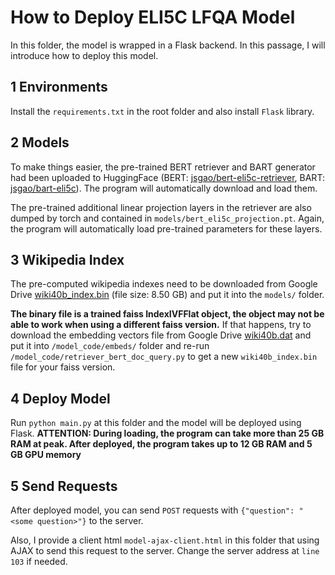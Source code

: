 # How to Deploy ELI5C LFQA Model

In this folder, the model is wrapped in a Flask backend. In this passage, I will introduce how to deploy this model.

## 1 Environments

Install the `requirements.txt` in the root folder and also install `Flask` library.

## 2 Models

To make things easier, the pre-trained BERT retriever and BART generator had been uploaded to HuggingFace (BERT: [jsgao/bert-eli5c-retriever](https://huggingface.co/jsgao/bert-eli5c-retriever), BART: [jsgao/bart-eli5c](https://huggingface.co/jsgao/bart-eli5c)). The program will automatically download and load them.

The pre-trained additional linear projection layers in the retriever are also dumped by torch and contained in `models/bert_eli5c_projection.pt`. Again, the program will automatically load pre-trained parameters for these layers.

## 3 Wikipedia Index

The pre-computed wikipedia indexes need to be downloaded from Google Drive [wiki40b_index.bin](https://drive.google.com/file/d/1-ik5uQkyYjbgytgFrKLTbK7Idcwo49Cl/view?usp=sharing) (file size: 8.50 GB) and put it into the `models/` folder.

**The binary file is a trained faiss IndexIVFFlat object, the object may not be able to work when using a different faiss version.** If that happens, try to download the embedding vectors file from Google Drive [wiki40b.dat](https://drive.google.com/file/d/1ywlO_3x3RcYwO6kdwWHICyxXjZM6s9x2/view?usp=sharing) and put it into `/model_code/embeds/` folder and re-run `/model_code/retriever_bert_doc_query.py` to get a new `wiki40b_index.bin` file for your faiss version.

## 4 Deploy Model

Run `python main.py` at this folder and the model will be deployed using Flask. **ATTENTION: During loading, the program can take more than 25 GB RAM at peak. After deployed, the program takes up to 12 GB RAM and 5 GB GPU memory** 

## 5 Send Requests

After deployed model, you can send `POST` requests with `{"question": "<some question>"}` to the server. 

Also, I provide a client html `model-ajax-client.html` in this folder that using AJAX to send this request to the server. Change the server address at `line 103` if needed.